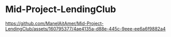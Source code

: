 # Mid-Project-LendingClub

https://github.com/ManelAitAmer/Mid-Project-LendingClub/assets/160795377/4ae4135a-d88e-445c-9eee-ee6a6f9882a4
